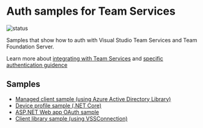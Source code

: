 # Auth samples for Team Services

![status](https://mseng.visualstudio.com/_apis/public/build/definitions/b924d696-3eae-4116-8443-9a18392d8544/5326/badge)

Samples that show how to auth with Visual Studio Team Services and Team Foundation Server.

Learn more about [integrating with Team Services](https://www.visualstudio.com/docs/integrate/extensions/overview) and [specific authentication guidence](https://www.visualstudio.com/en-us/docs/integrate/get-started/authentication/authentication_guidance)

## Samples

* [Managed client sample (using Azure Active Directory Library)](./ManagedClientConsoleAppSample/README.md)
* [Device profile sample (.NET Core)](./DeviceProfileSample/README.md)
* [ASP.NET Web app OAuth sample](./OAuthWebSample/README.md)
* [Client library sample (using VSSConnection)](./ClientLibraryConsoleAppSample/README.md)
